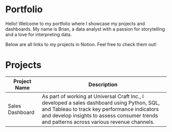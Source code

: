 # Portfolio
Hello! Welcome to my portfolio where I showcase my projects and dashboards. 
My name is Brian, a data analyst with a passion for storytelling and a love for interpreting data. 

Below are all links to my projects in Notion. Feel free to check them out!

# Projects
|Project Name   |Description|
|---------------|-----------|
|Sales Dashboard|As part of working at Universal Craft Inc., I developed a sales dashboard using Python, SQL, and Tableau to track key performance indicators and develop insights to assess consumer trends and  patterns across various revenue channels.|



